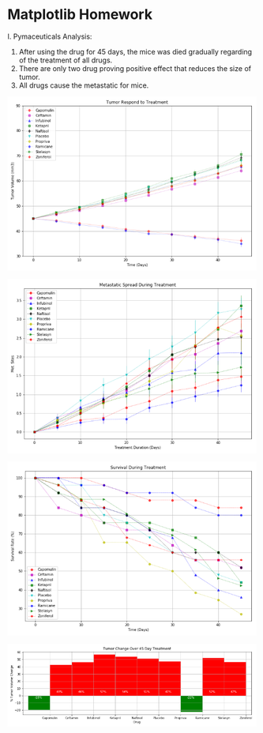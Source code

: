 # Matplotlib Homework

I. Pymaceuticals Analysis:
  1. After using the drug for 45 days, the mice was died gradually regarding of the treatment of all drugs.
  2. There are only two drug proving positive effect that reduces the size of tumor.
  3. All drugs cause the metastatic for mice.  
  
  
  ![](Images/Tumorrespond.png)
  
  
  ![](Images/Metastaticspread.png)
  
  
  ![](Images/Survival.png)
  
  
  ![](Images/Percentchange.png)
  

